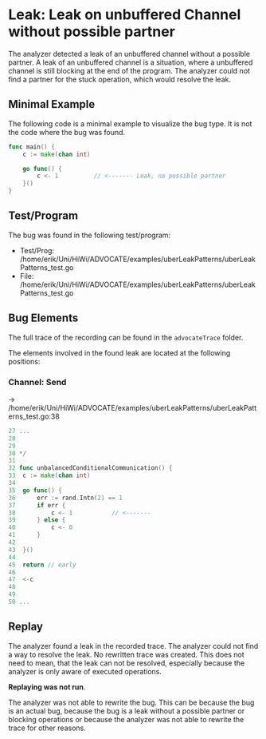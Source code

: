 # Leak: Leak on unbuffered Channel without possible partner

The analyzer detected a leak of an unbuffered channel without a possible partner.
A leak of an unbuffered channel is a situation, where a unbuffered channel is still blocking at the end of the program.
The analyzer could not find a partner for the stuck operation, which would resolve the leak.

## Minimal Example
The following code is a minimal example to visualize the bug type. It is not the code where the bug was found.

```go
func main() {
    c := make(chan int)

    go func() {
        c <- 1          // <------- Leak, no possible partner
    }()
}
```

## Test/Program
The bug was found in the following test/program:

- Test/Prog: /home/erik/Uni/HiWi/ADVOCATE/examples/uberLeakPatterns/uberLeakPatterns_test.go
- File: /home/erik/Uni/HiWi/ADVOCATE/examples/uberLeakPatterns/uberLeakPatterns_test.go

## Bug Elements
The full trace of the recording can be found in the `advocateTrace` folder.

The elements involved in the found leak are located at the following positions:

###  Channel: Send
-> /home/erik/Uni/HiWi/ADVOCATE/examples/uberLeakPatterns/uberLeakPatterns_test.go:38
```go
27 ...
28 
29 
30 */
31 
32 func unbalancedConditionalCommunication() {
33 	c := make(chan int)
34 
35 	go func() {
36 		err := rand.Intn(2) == 1
37 		if err {
38 			c <- 1           // <-------
39 		} else {
40 			c <- 0
41 		}
42 
43 	}()
44 
45 	return // early
46 
47 	<-c
48 
49 
50 ...
```


## Replay
The analyzer found a leak in the recorded trace.
The analyzer could not find a way to resolve the leak. No rewritten trace was created. This does not need to mean, that the leak can not be resolved, especially because the analyzer is only aware of executed operations.

**Replaying was not run**.

The analyzer was not able to rewrite the bug.
This can be because the bug is an actual bug, because the bug is a leak without a possible partner or blocking operations or because the analyzer was not able to rewrite the trace for other reasons.

